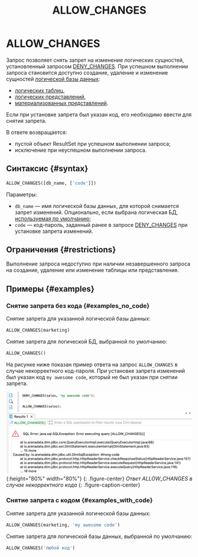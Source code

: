 ﻿---
layout: default
title: ALLOW_CHANGES
nav_order: 1
parent: Запросы SQL+
grand_parent: Справочная информация
has_children: false
has_toc: false
---

# ALLOW_CHANGES

Запрос позволяет снять запрет на изменение логических сущностей, установленный запросом 
[DENY_CHANGES](../DENY_CHANGES/DENY_CHANGES.md). При успешном выполнении запроса становится доступно создание, 
удаление и изменение сущностей 
[логической базы данных](../../../overview/main_concepts/logical_db/logical_db.md):
* [логических таблиц](../../../overview/main_concepts/logical_table/logical_table.md),
* [логических представлений](../../../overview/main_concepts/logical_view/logical_view.md),
* [материализованных представлений](../../../overview/main_concepts/materialized_view/materialized_view.md). 

Если при установке запрета был указан код, его необходимо ввести для снятия запрета.

В ответе возвращается:
* пустой объект ResultSet при успешном выполнении запроса;
* исключение при неуспешном выполнении запроса.

## Синтаксис {#syntax}

```sql
ALLOW_CHANGES([db_name, ['code']])
```

Параметры:
* `db_name` — имя логической базы данных, для которой снимается запрет изменений. Опционально, если выбрана 
  логическая БД, [используемая по умолчанию](../../../working_with_system/other_features/default_db_set-up/default_db_set-up.md);
* `code` — код-пароль, заданный ранее в запросе [DENY_CHANGES](../DENY_CHANGES/DENY_CHANGES.md) при установке запрета 
  изменений.

## Ограничения {#restrictions}

Выполнение запроса недоступно при наличии незавершенного запроса на создание, удаление или изменение таблицы или 
представления.

## Примеры {#examples}

### Снятие запрета без кода {#examples_no_code}

Снятие запрета для указанной логической базы данных:

```sql
ALLOW_CHANGES(marketing)
```

Снятие запрета для логической БД, выбранной по умолчанию:

```sql
ALLOW_CHANGES()
```

На рисунке ниже показан пример ответа на запрос `ALLOW_CHANGES` в случае некорректного код-пароля. При установке запрета
изменений был указан код `my awesome code`, который не был указан при снятии запрета.

![](allow_changes_with_wrong_code.png){:height="80%" width="80%"}
{: .figure-center}
*Ответ ALLOW_CHANGES в случае некорректного кода*
{: .figure-caption-center}

### Снятие запрета с кодом {#examples_with_code}

Снятие запрета для указанной логической базы данных:

```sql
ALLOW_CHANGES(marketing, 'my awesome code')
```

Снятие запрета для логической базы данных, выбранной по умолчанию:

```sql
ALLOW_CHANGES('любой код')
```